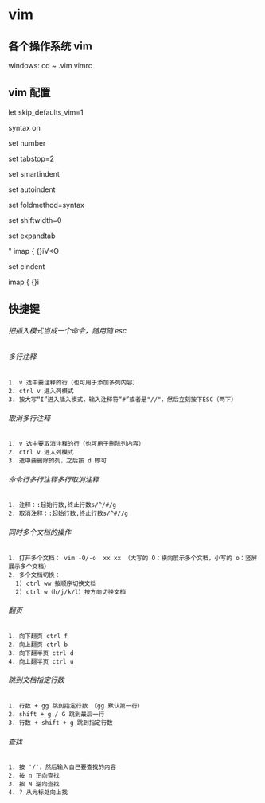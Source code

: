 # vim

## 各个操作系统 vim

  windows:
  cd ~ 
  .vim
  vimrc

## vim 配置
  
  let skip_defaults_vim=1
  
  syntax on
  
  set number
  
  set tabstop=2
  
  set smartindent
  
  set autoindent
  
  set foldmethod=syntax
  
  set shiftwidth=0
  
  set expandtab
  
  " imap { {}<ESC>i<CR><ESC>V<O
  
  set cindent
  
  imap { {}<ESC>i


## 快捷键

###### 把插入模式当成一个命令，随用随 esc

###### 多行注释
    1. v 选中要注释的行（也可用于添加多列内容）
    2. ctrl v 进入列模式
    3. 按大写“I”进入插入模式，输入注释符“#”或者是"//"，然后立刻按下ESC（两下）

###### 取消多行注释
    1. v 选中要取消注释的行（也可用于删除列内容）
    2. ctrl v 进入列模式
    3. 选中要删除的列，之后按 d 即可

###### 命令行多行注释多行取消注释
    1. 注释：:起始行数,终止行数s/^/#/g
    2. 取消注释：:起始行数,终止行数s/^#//g

###### 同时多个文档的操作
    1. 打开多个文档： vim -O/-o  xx xx （大写的 O：横向展示多个文档，小写的 o：竖屏展示多个文档）
    2. 多个文档切换：
      1) ctrl ww 按顺序切换文档
      2) ctrl w（h/j/k/l）按方向切换文档
 
###### 翻页
    1. 向下翻页 ctrl f
    2. 向上翻页 ctrl b
    3. 向下翻半页 ctrl d
    4. 向上翻半页 ctrl u

###### 跳到文档指定行数
    1. 行数 + gg 跳到指定行数 （gg 默认第一行）
    2. shift + g / G 跳到最后一行
    3. 行数 + shift + g 跳到指定行数

###### 查找
    1. 按 '/'，然后输入自己要查找的内容
    2. 按 n 正向查找
    3. 按 N 逆向查找
    4. ? 从光标处向上找

